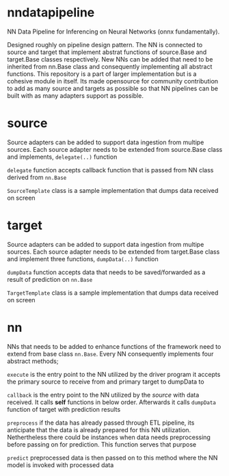 # nndatapipeline
NN Data Pipeline for Inferencing on Neural Networks (onnx fundamentally). 

Designed roughly on pipeline design pattern. The NN is connected to source and target that implement abstrat functions of source.Base and target.Base classes respectively. New NNs can be added that need to be inherited from nn.Base class and consequently implementing all abstract functions. This repository is a part of larger implementation but is a cohesive module in itself. Its made opensource for community contribution to add as many source and targets as possible so that NN pipelines can be built with as many adapters support as possible.

# source
Source adapters can be added to support data ingestion from multipe sources. Each source adapter needs to be extended from source.Base class and implements, `delegate(..)` function

`delegate` function accepts callback function that is passed from NN class derived from `nn.Base`

`SourceTemplate` class is a sample implementation that dumps data received on screen

# target
Source adapters can be added to support data ingestion from multipe sources. Each source adapter needs to be extended from target.Base class and implement three functions, `dumpData(..)` function

`dumpData` function accepts data that needs to be saved/forwarded as a result of prediction on `nn.Base`

`TargetTemplate` class is a sample implementation that dumps data received on screen

# nn
NNs that needs to be added to enhance functions of the framework need to extend from base class `nn.Base`. Every NN consequently implements four abstract methods;

`execute` is the entry point to the NN utilized by the driver program it accepts the primary source to receive from and primary target to dumpData to

`callback` is the entry point to the NN utilized by the *source* with data received. It calls __self__ functions in below order. Afterwards it calls `dumpData` function of target with prediction results

`preprocess` if the data has already passed through ETL pipeline, its anticipate that the data is already prepared for this NN utilization. Nethertheless there could be instances when data needs preprocessing before passing on for prediction. This function serves that purpose

`predict` preprocessed data is then passed on to this method where the NN model is invoked with processed data

